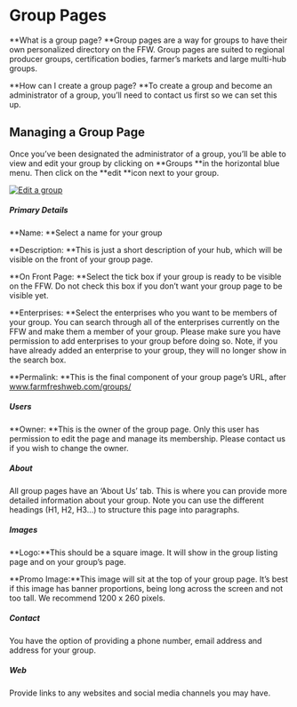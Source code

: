 # Group Pages

**What is a group page? **Group pages are a way for groups to have their own personalized directory on the FFW. Group pages are suited to regional producer groups, certification bodies, farmer’s markets and large multi-hub groups.

**How can I create a group page? **To create a group and become an administrator of a group, you’ll need to contact us first so we can set this up.

## Managing a Group Page

Once you’ve been designated the administrator of a group, you’ll be able to view and edit your group by clicking on **Groups **in the horizontal blue menu. Then click on the **edit **icon next to your group.

[![](https://openfoodnetwork.org/wp-content/uploads/2015/10/Edit-group.png "Edit a group")](https://openfoodnetwork.org/wp-content/uploads/2015/10/Edit-group.png)

##### **Primary Details**

**Name: **Select a name for your group

**Description: **This is just a short description of your hub, which will be visible on the front of your group page.

**On Front Page: **Select the tick box if your group is ready to be visible on the FFW. Do not check this box if you don’t want your group page to be visible yet.

**Enterprises: **Select the enterprises who you want to be members of your group. You can search through all of the enterprises currently on the FFW and make them a member of your group. Please make sure you have permission to add enterprises to your group before doing so. Note, if you have already added an enterprise to your group, they will no longer show in the search box.

**Permalink: **This is the final component of your group page’s URL, after www.farmfreshweb.com/groups/

##### Users

**Owner: **This is the owner of the group page. Only this user has permission to edit the page and manage its membership. Please contact us if you wish to change the owner.

##### About

All group pages have an ‘About Us’ tab. This is where you can provide more detailed information about your group. Note you can use the different headings \(H1, H2, H3…\) to structure this page into paragraphs.

##### Images

**Logo:**This should be a square image. It will show in the group listing page and on your group’s page.

**Promo Image:**This image will sit at the top of your group page. It’s best if this image has banner proportions, being long across the screen and not too tall. We recommend 1200 x 260 pixels.

##### Contact

You have the option of providing a phone number, email address and address for your group.

##### Web

Provide links to any websites and social media channels you may have.


